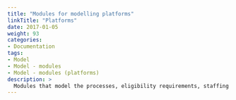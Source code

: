 ```yaml
---
title: "Modules for modelling platforms"
linkTitle: "Platforms"
date: 2017-01-05
weight: 93
categories: 
- Documentation
tags: 
- Model
- Model - modules
- Model - modules (platforms)
description: >
  Modules that model the processes, eligibility requirements, staffing and configurations of youth service platforms are collectively referred to as the "First Bounce" sub-model. No First Bounce modules are yet available - see details on [unreleased work in progress](/docs/getting-started/pipeline/pipeline-platforms/).
---
```




